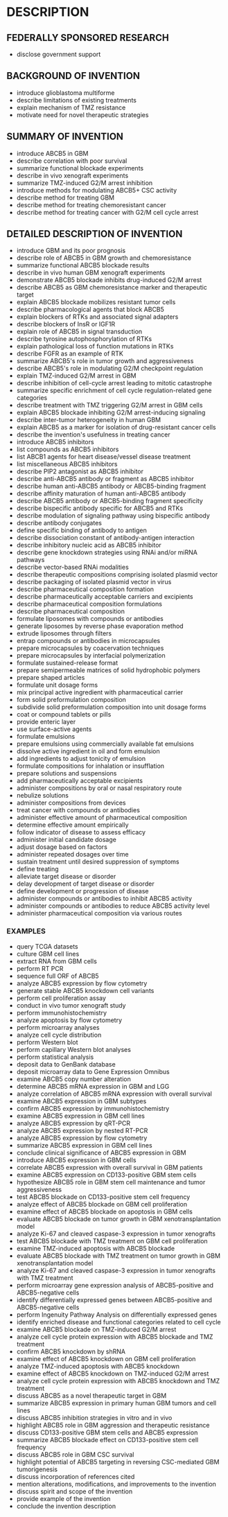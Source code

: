 # DESCRIPTION

## FEDERALLY SPONSORED RESEARCH

- disclose government support

## BACKGROUND OF INVENTION

- introduce glioblastoma multiforme
- describe limitations of existing treatments
- explain mechanism of TMZ resistance
- motivate need for novel therapeutic strategies

## SUMMARY OF INVENTION

- introduce ABCB5 in GBM
- describe correlation with poor survival
- summarize functional blockade experiments
- describe in vivo xenograft experiments
- summarize TMZ-induced G2/M arrest inhibition
- introduce methods for modulating ABCB5+ CSC activity
- describe method for treating GBM
- describe method for treating chemoresistant cancer
- describe method for treating cancer with G2/M cell cycle arrest

## DETAILED DESCRIPTION OF INVENTION

- introduce GBM and its poor prognosis
- describe role of ABCB5 in GBM growth and chemoresistance
- summarize functional ABCB5 blockade results
- describe in vivo human GBM xenograft experiments
- demonstrate ABCB5 blockade inhibits drug-induced G2/M arrest
- describe ABCB5 as GBM chemoresistance marker and therapeutic target
- explain ABCB5 blockade mobilizes resistant tumor cells
- describe pharmacological agents that block ABCB5
- explain blockers of RTKs and associated signal adapters
- describe blockers of InsR or IGF1R
- explain role of ABCB5 in signal transduction
- describe tyrosine autophosphorylation of RTKs
- explain pathological loss of function mutations in RTKs
- describe FGFR as an example of RTK
- summarize ABCB5's role in tumor growth and aggressiveness
- describe ABCB5's role in modulating G2/M checkpoint regulation
- explain TMZ-induced G2/M arrest in GBM
- describe inhibition of cell-cycle arrest leading to mitotic catastrophe
- summarize specific enrichment of cell cycle regulation-related gene categories
- describe treatment with TMZ triggering G2/M arrest in GBM cells
- explain ABCB5 blockade inhibiting G2/M arrest-inducing signaling
- describe inter-tumor heterogeneity in human GBM
- explain ABCB5 as a marker for isolation of drug-resistant cancer cells
- describe the invention's usefulness in treating cancer
- introduce ABCB5 inhibitors
- list compounds as ABCB5 inhibitors
- list ABCB1 agents for heart disease/vessel disease treatment
- list miscellaneous ABCB5 inhibitors
- describe PIP2 antagonist as ABCB5 inhibitor
- describe anti-ABCB5 antibody or fragment as ABCB5 inhibitor
- describe human anti-ABCB5 antibody or ABCB5-binding fragment
- describe affinity maturation of human anti-ABCB5 antibody
- describe ABCB5 antibody or ABCB5-binding fragment specificity
- describe bispecific antibody specific for ABCB5 and RTKs
- describe modulation of signaling pathway using bispecific antibody
- describe antibody conjugates
- define specific binding of antibody to antigen
- describe dissociation constant of antibody-antigen interaction
- describe inhibitory nucleic acid as ABCB5 inhibitor
- describe gene knockdown strategies using RNAi and/or miRNA pathways
- describe vector-based RNAi modalities
- describe therapeutic compositions comprising isolated plasmid vector
- describe packaging of isolated plasmid vector in virus
- describe pharmaceutical composition formation
- describe pharmaceutically acceptable carriers and excipients
- describe pharmaceutical composition formulations
- describe pharmaceutical composition
- formulate liposomes with compounds or antibodies
- generate liposomes by reverse phase evaporation method
- extrude liposomes through filters
- entrap compounds or antibodies in microcapsules
- prepare microcapsules by coacervation techniques
- prepare microcapsules by interfacial polymerization
- formulate sustained-release format
- prepare semipermeable matrices of solid hydrophobic polymers
- prepare shaped articles
- formulate unit dosage forms
- mix principal active ingredient with pharmaceutical carrier
- form solid preformulation composition
- subdivide solid preformulation composition into unit dosage forms
- coat or compound tablets or pills
- provide enteric layer
- use surface-active agents
- formulate emulsions
- prepare emulsions using commercially available fat emulsions
- dissolve active ingredient in oil and form emulsion
- add ingredients to adjust tonicity of emulsion
- formulate compositions for inhalation or insufflation
- prepare solutions and suspensions
- add pharmaceutically acceptable excipients
- administer compositions by oral or nasal respiratory route
- nebulize solutions
- administer compositions from devices
- treat cancer with compounds or antibodies
- administer effective amount of pharmaceutical composition
- determine effective amount empirically
- follow indicator of disease to assess efficacy
- administer initial candidate dosage
- adjust dosage based on factors
- administer repeated dosages over time
- sustain treatment until desired suppression of symptoms
- define treating
- alleviate target disease or disorder
- delay development of target disease or disorder
- define development or progression of disease
- administer compounds or antibodies to inhibit ABCB5 activity
- administer compounds or antibodies to reduce ABCB5 activity level
- administer pharmaceutical composition via various routes

### EXAMPLES

- query TCGA datasets
- culture GBM cell lines
- extract RNA from GBM cells
- perform RT PCR
- sequence full ORF of ABCB5
- analyze ABCB5 expression by flow cytometry
- generate stable ABCB5 knockdown cell variants
- perform cell proliferation assay
- conduct in vivo tumor xenograft study
- perform immunohistochemistry
- analyze apoptosis by flow cytometry
- perform microarray analyses
- analyze cell cycle distribution
- perform Western blot
- perform capillary Western blot analyses
- perform statistical analysis
- deposit data to GenBank database
- deposit microarray data to Gene Expression Omnibus
- examine ABCB5 copy number alteration
- determine ABCB5 mRNA expression in GBM and LGG
- analyze correlation of ABCB5 mRNA expression with overall survival
- examine ABCB5 expression in GBM subtypes
- confirm ABCB5 expression by immunohistochemistry
- examine ABCB5 expression in GBM cell lines
- analyze ABCB5 expression by qRT-PCR
- analyze ABCB5 expression by nested RT-PCR
- analyze ABCB5 expression by flow cytometry
- summarize ABCB5 expression in GBM cell lines
- conclude clinical significance of ABCB5 expression in GBM
- introduce ABCB5 expression in GBM cells
- correlate ABCB5 expression with overall survival in GBM patients
- examine ABCB5 expression on CD133-positive GBM stem cells
- hypothesize ABCB5 role in GBM stem cell maintenance and tumor aggressiveness
- test ABCB5 blockade on CD133-positive stem cell frequency
- analyze effect of ABCB5 blockade on GBM cell proliferation
- examine effect of ABCB5 blockade on apoptosis in GBM cells
- evaluate ABCB5 blockade on tumor growth in GBM xenotransplantation model
- analyze Ki-67 and cleaved caspase-3 expression in tumor xenografts
- test ABCB5 blockade with TMZ treatment on GBM cell proliferation
- examine TMZ-induced apoptosis with ABCB5 blockade
- evaluate ABCB5 blockade with TMZ treatment on tumor growth in GBM xenotransplantation model
- analyze Ki-67 and cleaved caspase-3 expression in tumor xenografts with TMZ treatment
- perform microarray gene expression analysis of ABCB5-positive and ABCB5-negative cells
- identify differentially expressed genes between ABCB5-positive and ABCB5-negative cells
- perform Ingenuity Pathway Analysis on differentially expressed genes
- identify enriched disease and functional categories related to cell cycle
- examine ABCB5 blockade on TMZ-induced G2/M arrest
- analyze cell cycle protein expression with ABCB5 blockade and TMZ treatment
- confirm ABCB5 knockdown by shRNA
- examine effect of ABCB5 knockdown on GBM cell proliferation
- analyze TMZ-induced apoptosis with ABCB5 knockdown
- examine effect of ABCB5 knockdown on TMZ-induced G2/M arrest
- analyze cell cycle protein expression with ABCB5 knockdown and TMZ treatment
- discuss ABCB5 as a novel therapeutic target in GBM
- summarize ABCB5 expression in primary human GBM tumors and cell lines
- discuss ABCB5 inhibition strategies in vitro and in vivo
- highlight ABCB5 role in GBM aggression and therapeutic resistance
- discuss CD133-positive GBM stem cells and ABCB5 expression
- summarize ABCB5 blockade effect on CD133-positive stem cell frequency
- discuss ABCB5 role in GBM CSC survival
- highlight potential of ABCB5 targeting in reversing CSC-mediated GBM tumorigenesis
- discuss incorporation of references cited
- mention alterations, modifications, and improvements to the invention
- discuss spirit and scope of the invention
- provide example of the invention
- conclude the invention description

